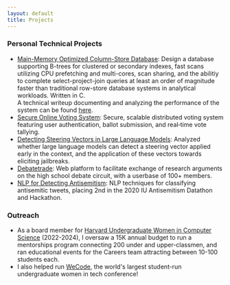 ```yaml
---
layout: default
title: Projects
---
```


### Personal Technical Projects
* [Main-Memory Optimized Column-Store Database](https://code.harvard.edu/kab1621/cs165-project): Design a database supporting B-trees for clustered or secondary indexes, fast scans utilizing CPU prefetching and multi-cores, scan sharing, and the abilitiy to complete select-project-join queries at least an order of magnitude faster than traditional row-store database systems in analytical workloads. Written in C.  
A technical writeup documenting and analyzing the performance of the system can be found [here](https://docs.google.com/document/d/1OiQS08d9cdviQxiH7I3DbZmD7R-Wcc0qah9GHuDx9KM/edit?tab=t.0#heading=h.kd6yjkcfy9e). 
* [Secure Online Voting System](https://code.harvard.edu/kab1621/cs262-final-project-voting): Secure, scalable distributed voting system featuring user authentication, ballot submission, and real‑time vote tallying.
* [Detecting Steering Vectors in Large Language Models](https://drive.google.com/file/d/1AT1IJtR4GeaD9MDr2kl_CQad_av0xce0/view?usp=sharing): Analyzed whether large language models can detect a steering vector applied early in the context, and the application of these vectors towards eliciting jailbreaks. 
* [Debatetrade](https://github.com/brownkat6/debate-trade): Web platform to facilitate exchange of research arguments on the high school debate circuit, with a userbase of 100+ members. 
* [NLP for Detecting Antisemitism](https://github.com/brownkat6/2020_Antisemitism_Hackathon): NLP techniques for classifying antisemitic tweets, placing 2nd in the 2020 IU Antisemitism Datathon and Hackathon. 

### Outreach
* As a board member for [Harvard Undergraduate Women in Computer Science](https://www.huwics.com/) (2022-2024), I oversaw a 15K annual budget to run a mentorships program connecting 200 under and upper-classmen, and ran educational events for the Careers team attracting between 10-100 students each. 
* I also helped run [WeCode](https://www.wecodeconference.com/), the world's largest student-run undergraduate women in tech conference!
